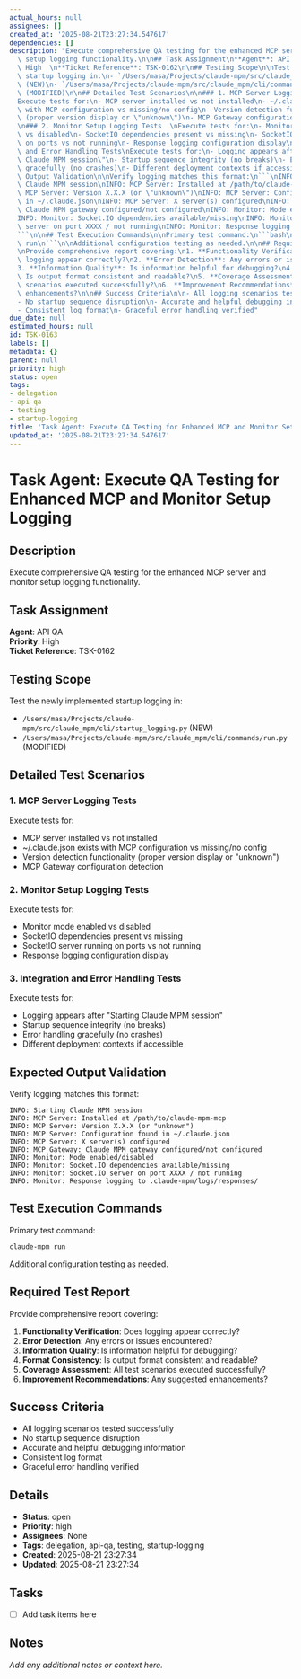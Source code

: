 ```yaml
---
actual_hours: null
assignees: []
created_at: '2025-08-21T23:27:34.547617'
dependencies: []
description: "Execute comprehensive QA testing for the enhanced MCP server and monitor\
  \ setup logging functionality.\n\n## Task Assignment\n**Agent**: API QA  \n**Priority**:\
  \ High  \n**Ticket Reference**: TSK-0162\n\n## Testing Scope\n\nTest the newly implemented\
  \ startup logging in:\n- `/Users/masa/Projects/claude-mpm/src/claude_mpm/cli/startup_logging.py`\
  \ (NEW)\n- `/Users/masa/Projects/claude-mpm/src/claude_mpm/cli/commands/run.py`\
  \ (MODIFIED)\n\n## Detailed Test Scenarios\n\n### 1. MCP Server Logging Tests\n\
  Execute tests for:\n- MCP server installed vs not installed\n- ~/.claude.json exists\
  \ with MCP configuration vs missing/no config\n- Version detection functionality\
  \ (proper version display or \"unknown\")\n- MCP Gateway configuration detection\n\
  \n### 2. Monitor Setup Logging Tests  \nExecute tests for:\n- Monitor mode enabled\
  \ vs disabled\n- SocketIO dependencies present vs missing\n- SocketIO server running\
  \ on ports vs not running\n- Response logging configuration display\n\n### 3. Integration\
  \ and Error Handling Tests\nExecute tests for:\n- Logging appears after \"Starting\
  \ Claude MPM session\"\n- Startup sequence integrity (no breaks)\n- Error handling\
  \ gracefully (no crashes)\n- Different deployment contexts if accessible\n\n## Expected\
  \ Output Validation\n\nVerify logging matches this format:\n```\nINFO: Starting\
  \ Claude MPM session\nINFO: MCP Server: Installed at /path/to/claude-mpm-mcp\nINFO:\
  \ MCP Server: Version X.X.X (or \"unknown\")\nINFO: MCP Server: Configuration found\
  \ in ~/.claude.json\nINFO: MCP Server: X server(s) configured\nINFO: MCP Gateway:\
  \ Claude MPM gateway configured/not configured\nINFO: Monitor: Mode enabled/disabled\n\
  INFO: Monitor: Socket.IO dependencies available/missing\nINFO: Monitor: Socket.IO\
  \ server on port XXXX / not running\nINFO: Monitor: Response logging to .claude-mpm/logs/responses/\n\
  ```\n\n## Test Execution Commands\n\nPrimary test command:\n```bash\nclaude-mpm\
  \ run\n```\n\nAdditional configuration testing as needed.\n\n## Required Test Report\n\
  \nProvide comprehensive report covering:\n1. **Functionality Verification**: Does\
  \ logging appear correctly?\n2. **Error Detection**: Any errors or issues encountered?\n\
  3. **Information Quality**: Is information helpful for debugging?\n4. **Format Consistency**:\
  \ Is output format consistent and readable?\n5. **Coverage Assessment**: All test\
  \ scenarios executed successfully?\n6. **Improvement Recommendations**: Any suggested\
  \ enhancements?\n\n## Success Criteria\n\n- All logging scenarios tested successfully\n\
  - No startup sequence disruption\n- Accurate and helpful debugging information\n\
  - Consistent log format\n- Graceful error handling verified"
due_date: null
estimated_hours: null
id: TSK-0163
labels: []
metadata: {}
parent: null
priority: high
status: open
tags:
- delegation
- api-qa
- testing
- startup-logging
title: 'Task Agent: Execute QA Testing for Enhanced MCP and Monitor Setup Logging'
updated_at: '2025-08-21T23:27:34.547617'
---
```


# Task Agent: Execute QA Testing for Enhanced MCP and Monitor Setup Logging

## Description
Execute comprehensive QA testing for the enhanced MCP server and monitor setup logging functionality.

## Task Assignment
**Agent**: API QA  
**Priority**: High  
**Ticket Reference**: TSK-0162

## Testing Scope

Test the newly implemented startup logging in:
- `/Users/masa/Projects/claude-mpm/src/claude_mpm/cli/startup_logging.py` (NEW)
- `/Users/masa/Projects/claude-mpm/src/claude_mpm/cli/commands/run.py` (MODIFIED)

## Detailed Test Scenarios

### 1. MCP Server Logging Tests
Execute tests for:
- MCP server installed vs not installed
- ~/.claude.json exists with MCP configuration vs missing/no config
- Version detection functionality (proper version display or "unknown")
- MCP Gateway configuration detection

### 2. Monitor Setup Logging Tests  
Execute tests for:
- Monitor mode enabled vs disabled
- SocketIO dependencies present vs missing
- SocketIO server running on ports vs not running
- Response logging configuration display

### 3. Integration and Error Handling Tests
Execute tests for:
- Logging appears after "Starting Claude MPM session"
- Startup sequence integrity (no breaks)
- Error handling gracefully (no crashes)
- Different deployment contexts if accessible

## Expected Output Validation

Verify logging matches this format:
```
INFO: Starting Claude MPM session
INFO: MCP Server: Installed at /path/to/claude-mpm-mcp
INFO: MCP Server: Version X.X.X (or "unknown")
INFO: MCP Server: Configuration found in ~/.claude.json
INFO: MCP Server: X server(s) configured
INFO: MCP Gateway: Claude MPM gateway configured/not configured
INFO: Monitor: Mode enabled/disabled
INFO: Monitor: Socket.IO dependencies available/missing
INFO: Monitor: Socket.IO server on port XXXX / not running
INFO: Monitor: Response logging to .claude-mpm/logs/responses/
```

## Test Execution Commands

Primary test command:
```bash
claude-mpm run
```

Additional configuration testing as needed.

## Required Test Report

Provide comprehensive report covering:
1. **Functionality Verification**: Does logging appear correctly?
2. **Error Detection**: Any errors or issues encountered?
3. **Information Quality**: Is information helpful for debugging?
4. **Format Consistency**: Is output format consistent and readable?
5. **Coverage Assessment**: All test scenarios executed successfully?
6. **Improvement Recommendations**: Any suggested enhancements?

## Success Criteria

- All logging scenarios tested successfully
- No startup sequence disruption
- Accurate and helpful debugging information
- Consistent log format
- Graceful error handling verified

## Details
- **Status**: open
- **Priority**: high
- **Assignees**: None
- **Tags**: delegation, api-qa, testing, startup-logging
- **Created**: 2025-08-21 23:27:34
- **Updated**: 2025-08-21 23:27:34

## Tasks
- [ ] Add task items here

## Notes
_Add any additional notes or context here._
